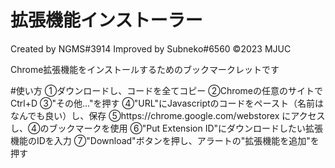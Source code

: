# 拡張機能インストーラー
Created by NGMS#3914
Improved by Subneko#6560
©2023 MJUC

Chrome拡張機能をインストールするためのブックマークレットです

#使い方
①ダウンロードし、コードを全てコピー
②Chromeの任意のサイトでCtrl+D
③"その他..."を押す
④"URL"にJavascriptのコードをペースト（名前はなんでも良い）し、保存
⑤https://chrome.google.com/webstorex にアクセスし、④のブックマークを使用
⑥"Put Extension ID"にダウンロードしたい拡張機能のIDを入力
⑦"Download"ボタンを押し、アラートの"拡張機能を追加"を押す 
